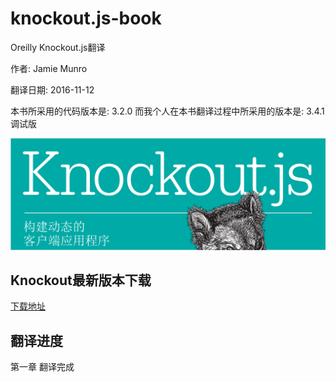 # knockout.js-book

Oreilly Knockout.js翻译

作者: Jamie Munro

翻译日期: 2016-11-12

本书所采用的代码版本是: 3.2.0
而我个人在本书翻译过程中所采用的版本是: 3.4.1调试版

![](封面.png)

## Knockout最新版本下载
[下载地址](https://github.com/knockout/knockout/releases)


## 翻译进度
第一章 翻译完成



